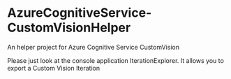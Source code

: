 # AzureCognitiveService-CustomVisionHelper
An helper project for Azure Cognitive Service CustomVision

Please just look at the console application IterationExplorer.
It allows you to export a Custom Vision Iteration
